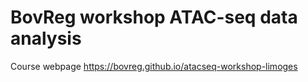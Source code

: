 # BovReg workshop ATAC-seq data analysis

Course webpage https://bovreg.github.io/atacseq-workshop-limoges
